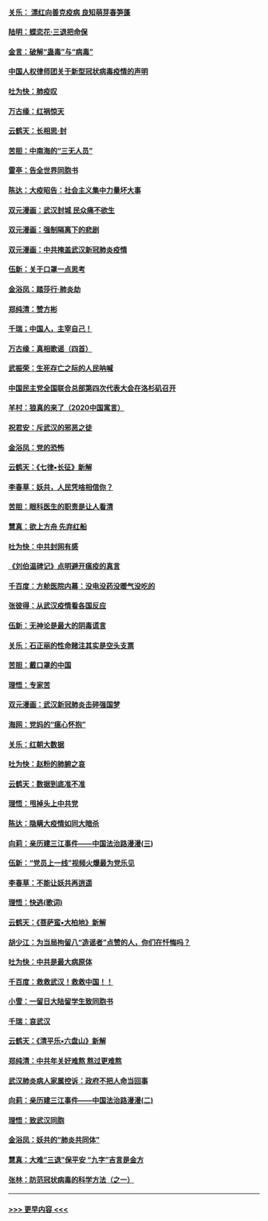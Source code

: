 #### [关乐： 漂红向善克疫病 良知萌芽春笋蓬](../pages/nsc993/n11865710.md?t=02131655) 
#### [陆明：蝶恋花‧三退把命保](../pages/nsc993/n11865673.md?t=02131655) 
#### [金言：破解“蛊毒”与“病毒”](../pages/nsc993/n11864103.md?t=02131655) 
#### [中国人权律师团关于新型冠状病毒疫情的声明](../pages/nsc993/n11864249.md?t=02131655) 
#### [吐为快：肺疫叹](../pages/nsc993/n11864027.md?t=02131655) 
#### [万古缘：红祸惊天](../pages/nsc993/n11864079.md?t=02131655) 
#### [云鹤天：长相思‧封](../pages/nsc993/n11864006.md?t=02131655) 
#### [苦胆：中南海的“三无人员”](../pages/nsc993/n11862997.md?t=02131655) 
#### [雷亭：告全世界同胞书](../pages/nsc993/n11862572.md?t=02131655) 
#### [陈达：大疫昭告：社会主义集中力量坏大事](../pages/nsc993/n11859419.md?t=02131655) 
#### [双元漫画：武汉封城 民众痛不欲生](../pages/nsc993/n11859287.md?t=02131655) 
#### [双元漫画：强制隔离下的悲剧](../pages/nsc993/n11859244.md?t=02131655) 
#### [双元漫画：中共掩盖武汉新冠肺炎疫情](../pages/nsc993/n11858249.md?t=02131655) 
#### [伍新：关于口罩一点思考](../pages/nsc993/n11859195.md?t=02131655) 
#### [金浴凤：踏莎行‧肺炎劫](../pages/nsc993/n11858227.md?t=02131655) 
#### [郑纯清：赞方彬](../pages/nsc993/n11856803.md?t=02131655) 
#### [千瑞；中国人，主宰自己！](../pages/nsc993/n11856793.md?t=02131655) 
#### [万古缘：真相歌谣（四首）](../pages/nsc993/n11856263.md?t=02131655) 
#### [武振荣：生死存亡之际的人民呐喊](../pages/nsc993/n11856256.md?t=02131655) 
#### [中国民主党全国联合总部第四次代表大会在洛杉矶召开](../pages/nsc993/n11856344.md?t=02131655) 
#### [羊村：狼真的来了（2020中国寓言）](../pages/nsc993/n11856229.md?t=02131655) 
#### [祝君安：斥武汉的邪恶之徒](../pages/nsc993/n11855861.md?t=02131655) 
#### [金浴凤：党的恐怖](../pages/nsc993/n11855849.md?t=02131655) 
#### [云鹤天：《七律▪长征》新解](../pages/nsc993/n11855479.md?t=02131655) 
#### [李春草：妖共，人民凭啥相信你？](../pages/nsc993/n11855196.md?t=02131655) 
#### [苦胆：眼科医生的职责是让人看清](../pages/nsc993/n11853840.md?t=02131655) 
#### [慧真：欲上方舟 先弃红船](../pages/nsc993/n11853483.md?t=02131655) 
#### [吐为快：中共封网有感](../pages/nsc993/n11852575.md?t=02131655) 
#### [《刘伯温碑记》点明避开瘟疫的真言](../pages/nsc993/n11852128.md?t=02131655) 
#### [千百度：方舱医院内幕：没电没药没暖气没吃的](../pages/nsc993/n11850211.md?t=02131655) 
#### [张彼得：从武汉疫情看各国反应](../pages/nsc993/n11850102.md?t=02131655) 
#### [伍新：无神论是最大的阴毒谎言](../pages/nsc993/n11846129.md?t=02131655) 
#### [关乐：石正丽的性命赌注其实是空头支票](../pages/nsc993/n11846109.md?t=02131655) 
#### [苦胆：戴口罩的中国](../pages/nsc993/n11845576.md?t=02131655) 
#### [理悟：专家苦](../pages/nsc993/n11845564.md?t=02131655) 
#### [双元漫画：武汉新冠肺炎击碎强国梦](../pages/nsc993/n11843320.md?t=02131655) 
#### [海网：党妈的“瘟心怀抱”](../pages/nsc993/n11840740.md?t=02131655) 
#### [关乐：红朝大数据](../pages/nsc993/n11840675.md?t=02131655) 
#### [吐为快：赵粉的肺腑之哀](../pages/nsc993/n11840618.md?t=02131655) 
#### [云鹤天：数据到底准不准](../pages/nsc993/n11840325.md?t=02131655) 
#### [理悟：甩掉头上中共党](../pages/nsc993/n11838826.md?t=02131655) 
#### [陈达：隐瞒大疫情如同大暗杀](../pages/nsc993/n11838771.md?t=02131655) 
#### [向莉：亲历建三江事件——中国法治路漫漫(三)](../pages/nsc993/n11831825.md?t=02131655) 
#### [伍新：“党员上一线”视频火爆最为党乐见](../pages/nsc993/n11838200.md?t=02131655) 
#### [李春草：不能让妖共再逍遥](../pages/nsc993/n11838102.md?t=02131655) 
#### [理悟：快逃(歌词)](../pages/nsc993/n11838083.md?t=02131655) 
#### [云鹤天：《菩萨蛮▪大柏地》新解](../pages/nsc993/n11838059.md?t=02131655) 
#### [胡少江：为当局拘留八“造谣者”点赞的人，你们在忏悔吗？](../pages/nsc993/n11836801.md?t=02131655) 
#### [吐为快：中共是最大病原体](../pages/nsc993/n11836748.md?t=02131655) 
#### [千百度：救救武汉！救救中国！！](../pages/nsc993/n11836145.md?t=02131655) 
#### [小雪：一留日大陆留学生致同胞书](../pages/nsc993/n11834624.md?t=02131655) 
#### [千瑞：哀武汉](../pages/nsc993/n11833647.md?t=02131655) 
#### [云鹤天：《清平乐▪六盘山》新解](../pages/nsc993/n11833611.md?t=02131655) 
#### [郑纯清：中共年关好难熬 熬过更难熬](../pages/nsc993/n11833489.md?t=02131655) 
#### [武汉肺炎病人家属控诉：政府不把人命当回事](../pages/nsc993/n11833205.md?t=02131655) 
#### [向莉：亲历建三江事件——中国法治路漫漫(二)](../pages/nsc993/n11829102.md?t=02131655) 
#### [理悟：致武汉同胞](../pages/nsc993/n11831522.md?t=02131655) 
#### [金浴凤：妖共的“肺炎共同体”](../pages/nsc993/n11829448.md?t=02131655) 
#### [慧真：大难“三退”保平安 “九字”吉言是金方](../pages/nsc993/n11829501.md?t=02131655) 
#### [张林：防范冠状病毒的科学方法（之一）](../pages/nsc993/n11828618.md?t=02131655) 

----
#### [ >>> 更早内容 <<< ](../indexes/nsc993-earlier.md)

